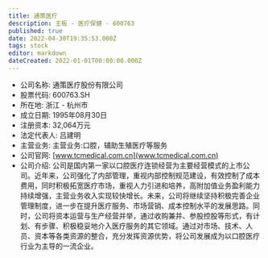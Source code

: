 ```yaml
---
title: 通策医疗
description: 主板 - 医疗保健 - 600763
published: true
date: 2022-04-30T19:35:53.000Z
tags: stock
editor: markdown
dateCreated: 2022-01-01T00:00:00.000Z
---
```


- 公司名称: 通策医疗股份有限公司
- 股票代码: 600763.SH
- 所在地: 浙江 - 杭州市
- 成立日期: 1995年08月30日
- 注册资本: 32,064万元
- 法定代表人: 吕建明
- 主营业务: 主营业务:口腔，辅助生殖医疗等服务
- 公司官网: [www.tcmedical.com.cn](www.tcmedical.com.cn)
- 公司介绍: 公司是国内第一家以口腔医疗连锁经营为主要经营模式的上市公司。近年来，公司强化了内部管理，重视内部控制规范建设，有效控制了成本费用，同时积极拓宽医疗市场，重视人力引进和培养，高附加值业务盈利能力持续增强，主营业务收入实现较快增长。未来，公司将继续坚持积极完善企业管理制度，进一步在提升医疗服务、市场营销、成本控制水平的发展思路。同时，公司将资本运营与生产经营并举，通过收购兼并、参股控股等形式，有计划、有步骤、积极稳妥地介入医疗服务的其它领域。通过对市场、技术、人员、资本等各类资源的整合，充分发挥资源优势，将公司发展成为以口腔医疗行业为主导的一流企业。


